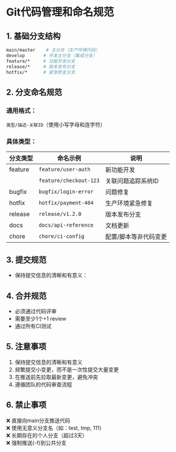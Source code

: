# Git代码管理和命名规范

## 1. 基础分支结构
```bash
main/master    # 主分支（生产环境代码）
develop       # 开发主分支（集成分支）
feature/*     # 功能开发分支
release/*     # 版本发布分支
hotfix/*      # 紧急修复分支
```

## 2. 分支命名规范

### 通用格式：
`类型/描述-关联ID`（使用小写字母和连字符）

### 具体类型：
| 分支类型 | 命名示例                   | 说明                        |
|----------|---------------------------|---------------------------|
| feature  | `feature/user-auth`       | 新功能开发                 |
|          | `feature/checkout-123`    | 关联问题追踪系统ID         |
| bugfix   | `bugfix/login-error`      | 问题修复                   |
| hotfix   | `hotfix/payment-404`      | 生产环境紧急修复           |
| release  | `release/v1.2.0`          | 版本发布分支               |
| docs     | `docs/api-reference`      | 文档更新                   |
| chore    | `chore/ci-config`         | 配置/脚本等非代码变更      |

## 3. 提交规范
   - 保持提交信息的清晰和有意义：


## 4. 合并规范
   - 必须通过代码评审
   - 需要至少1个+1 review
   - 通过所有CI测试

## 5. 注意事项

1. 保持提交信息的清晰和有意义
2. 频繁提交小变更，而不是一次性提交大量变更
3. 在推送前先拉取最新变更，避免冲突
4. 遵循团队的代码审查流程

## 6. 禁止事项

❌ 直接向main分支推送代码  
❌ 使用无意义分支名（如：test, tmp, 111）  
❌ 长期存在的个人分支（超过3天）  
❌ 强制推送(-f)到公共分支